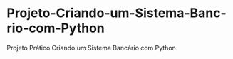 # Projeto-Criando-um-Sistema-Banc-rio-com-Python
Projeto Prático Criando um Sistema Bancário com Python
